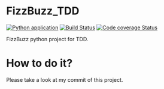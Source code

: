 # FizzBuzz_TDD

[![Python application](https://github.com/gaoshanyu/FizzBuzz_TDD/actions/workflows/python-app.yml/badge.svg)](https://github.com/gaoshanyu/FizzBuzz_TDD/actions/workflows/python-app.yml)
[![Build Status](https://travis-ci.com/gaoshanyu/FizzBuzz_TDD.svg?branch=main)](https://travis-ci.com/gaoshanyu/FizzBuzz_TDD)
[![Code coverage Status](https://codecov.io/gh/gaoshanyu/FizzBuzz_TDD/branch/main/graph/badge.svg)](https://codecov.io/gh/gaoshanyu/FizzBuzz_TDD)

FizzBuzz python project for TDD.


# How to do it?

Please take a look at my commit of this project.